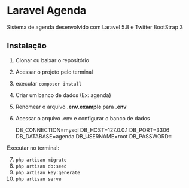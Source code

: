 Laravel Agenda
==============

Sistema de agenda desenvolvido com Laravel 5.8 e Twitter BootStrap 3

Instalação
----------

 1) Clonar ou baixar o repositório
 2) Acessar o projeto pelo terminal 
 3) executar `composer install`
 4) Criar um banco de dados (Ex: agenda)
 5) Renomear o arquivo **.env.example** para **.env**
 6) Acessar o arquivo .env e configurar o banco de dados 
 

    DB_CONNECTION=mysql
    DB_HOST=127.0.0.1
    DB_PORT=3306
    DB_DATABASE=agenda
    DB_USERNAME=root
    DB_PASSWORD=

Executar no terminal:

7) `php artisan migrate`
8) `php artisan db:seed`
8) `php artisan key:generate`
9) `php artisan serve`
